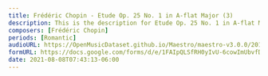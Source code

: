 ```yaml
---
title: Frédéric Chopin - Etude Op. 25 No. 1 in A-flat Major (3)
description: This is the description for Etude Op. 25 No. 1 in A-flat Major by Frédéric Chopin
composers: [Frédéric Chopin]
periods: [Romantic]
audioURL: https://OpenMusicDataset.github.io/Maestro/maestro-v3.0.0/2017/MIDI-Unprocessed_056_PIANO056_MID--AUDIO-split_07-07-17_Piano-e_1-05_wav--2.midi
formURL: https://docs.google.com/forms/d/e/1FAIpQLSfRH0yIvU-6cowImUbvfDMyJH2TOqPDBNplblVuyBt8ovhxuw/viewform
date: 2021-08-08T07:43:13-06:00
---
```

